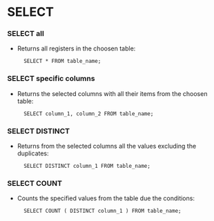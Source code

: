 # SELECT

### SELECT all
- Returns all registers in the choosen table:


        SELECT * FROM table_name;


### SELECT specific columns
- Returns the selected columns with all their items from the choosen table:


        SELECT column_1, column_2 FROM table_name;


### SELECT DISTINCT
- Returns from the selected columns all the values excluding the duplicates:


        SELECT DISTINCT column_1 FROM table_name;


### SELECT COUNT 
- Counts the specified values from the table due the conditions:


        SELECT COUNT ( DISTINCT column_1 ) FROM table_name;